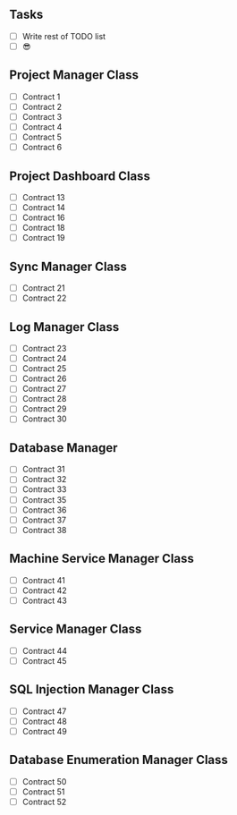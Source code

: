 
## Tasks
- [ ]   Write rest of TODO list
- [ ]   😎

## Project Manager Class
- [ ]   Contract 1
- [ ]   Contract 2
- [ ]   Contract 3
- [ ]   Contract 4
- [ ]   Contract 5
- [ ]   Contract 6

## Project Dashboard Class
- [ ]   Contract 13
- [ ]   Contract 14
- [ ]   Contract 16
- [ ]   Contract 18
- [ ]   Contract 19

## Sync Manager Class
- [ ]   Contract 21
- [ ]   Contract 22

## Log Manager Class
- [ ]   Contract 23
- [ ]   Contract 24
- [ ]   Contract 25
- [ ]   Contract 26
- [ ]   Contract 27
- [ ]   Contract 28
- [ ]   Contract 29
- [ ]   Contract 30

## Database Manager
- [ ]   Contract 31
- [ ]   Contract 32
- [ ]   Contract 33
- [ ]   Contract 35
- [ ]   Contract 36
- [ ]   Contract 37
- [ ]   Contract 38

## Machine Service Manager Class
- [ ]   Contract 41
- [ ]   Contract 42
- [ ]   Contract 43

## Service Manager Class
- [ ]   Contract 44
- [ ]   Contract 45

## SQL Injection Manager Class
- [ ]   Contract 47
- [ ]   Contract 48
- [ ]   Contract 49

## Database Enumeration Manager Class
- [ ]   Contract 50
- [ ]   Contract 51
- [ ]   Contract 52